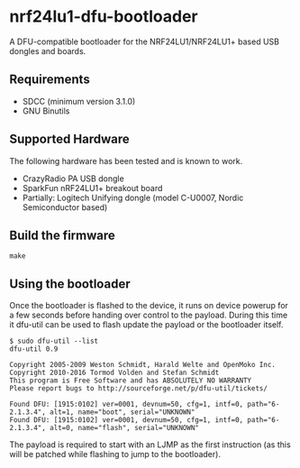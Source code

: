 # nrf24lu1-dfu-bootloader

A DFU-compatible bootloader for the NRF24LU1/NRF24LU1+ based USB dongles and boards.

## Requirements

- SDCC (minimum version 3.1.0)
- GNU Binutils

## Supported Hardware

The following hardware has been tested and is known to work.

- CrazyRadio PA USB dongle
- SparkFun nRF24LU1+ breakout board
- Partially: Logitech Unifying dongle (model C-U0007, Nordic Semiconductor based)

## Build the firmware

```
make
```

## Using the bootloader

Once the bootloader is flashed to the device, it runs on device powerup
for a few seconds before handing over control to the payload.
During this time it dfu-util can be used to flash update the payload or
the bootloader itself.

```
$ sudo dfu-util --list
dfu-util 0.9

Copyright 2005-2009 Weston Schmidt, Harald Welte and OpenMoko Inc.
Copyright 2010-2016 Tormod Volden and Stefan Schmidt
This program is Free Software and has ABSOLUTELY NO WARRANTY
Please report bugs to http://sourceforge.net/p/dfu-util/tickets/

Found DFU: [1915:0102] ver=0001, devnum=50, cfg=1, intf=0, path="6-2.1.3.4", alt=1, name="boot", serial="UNKNOWN"
Found DFU: [1915:0102] ver=0001, devnum=50, cfg=1, intf=0, path="6-2.1.3.4", alt=0, name="flash", serial="UNKNOWN"
```

The payload is required to start with an LJMP as the first instruction (as
this will be patched while flashing to jump to the bootloader).
